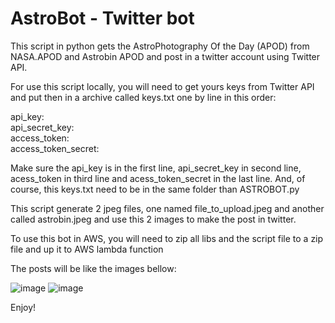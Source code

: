 # AstroBot - Twitter bot
This script in python gets the AstroPhotography Of the Day (APOD) from NASA.APOD and Astrobin APOD and post in a twitter account using Twitter API.

For use this script locally, you will need to get yours keys from Twitter API and put then in a archive called keys.txt one by line in this order:

api_key: <br /> 
api_secret_key: <br />
access_token: <br />
access_token_secret: <br />

Make sure the api_key is in the first line, api_secret_key in second line, acess_token in third line and acess_token_secret in the last line. And, of course, this keys.txt
need to be in the same folder than ASTROBOT.py

This script generate 2 jpeg files, one named file_to_upload.jpeg and another called astrobin.jpeg and use this 2 images to make the post in twitter.

To use this bot in AWS, you will need to zip all libs and the script file to a zip file and up it to AWS lambda function

The posts will be like the images bellow:

![image](https://user-images.githubusercontent.com/91426980/162233963-2faf2f9a-d7a8-4ea4-b6f6-dfbcd6fe1054.png)
![image](https://user-images.githubusercontent.com/91426980/162234141-d3347aad-8b65-4f46-9594-abad576c1e69.png)

Enjoy!
